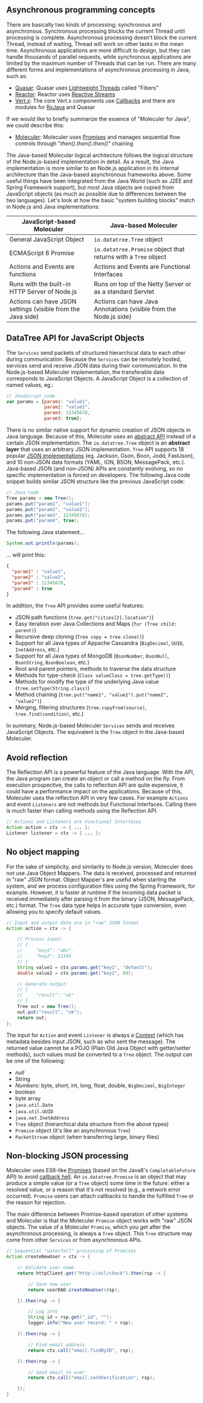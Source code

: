 ## Asynchronous programming concepts

There are basically two kinds of processing; synchronous and asynchronous.
Synchronous processing blocks the current Thread until processing is complete.
Asynchronous processing doesn't block the current Thread,
instead of waiting, Thread will work on other tasks in the mean time.
Asynchronous applications are more difficult to design,
but they can handle thousands of parallel requests,
while synchronous applications are limited by the maximum number of Threads that can be run.
There are many different forms and implementations of asynchronous processing in Java, such as:

- [Quasar](https://github.com/puniverse/quasar): Quasar uses [Lightweight Threads](https://docs.paralleluniverse.co/quasar/) called "Fibers"
- [Reactor](https://projectreactor.io/): Reactor uses [Reactive Streams](https://github.com/reactive-streams/reactive-streams-jvm)
- [Vert.x](https://vertx.io/): The core Vert.x components use [Callbacks](https://en.wikipedia.org/wiki/Callback_(computer_programming))
and there are modules for [RxJava](https://github.com/ReactiveX/RxJava) and Quasar

If we would like to briefly summarize the essence of "Moleculer for Java", we could describe this:

- [Moleculer](https://moleculer-java.github.io/moleculer-java/): Moleculer uses [Promises](https://berkesa.github.io/datatree-promise/)
and manages sequential flow controls through "*then().then().then()*" chaining

The Java-based Molecular logical architecture follows the logical structure of the Node.js-based implementation in detail.
As a result, the Java implementation is more similar to an Node.js application
in its internal architecture than the Java-based asynchronous frameworks above.
Some useful things have been integrated from the Java World (such as J2EE and Spring Framework support),
but most Java objects are copied from JavaScript objects (as much as possible due to differences between the two languages).
Let's look at how the basic "system building blocks" match in Node.js and Java implementations:

| JavaScript-based Moleculer | Java-based Moleculer |
| -------------------------- | -------------------- |
| General JavaScript Object  | `io.datatree.Tree` object |
| ECMAScript 6 Promise       | `io.datatree.Promise` object that returns with a `Tree` object |
| Actions and Events are functions | Actions and Events are Functional Interfaces |
| Runs with the built-in HTTP Server of Node.js | Runs on top of the Netty Server or as a standard Servlet |
| Actions can have JSON settings (visible from the Java side) | Actions can have Java Annotations (visible from the Node.js side) |

## DataTree API for JavaScript Objects

The `Services` send packets of structured hierarchical data to each other during communication.
Because the `Services` can be remotely hosted,
services send and receive JSON data during their communication.
In the Node.js-based Moleculer implementation, the
transferable data corresponds to JavaScript Objects.
A JavaScript Object is a collection of named values, eg.:

```js
// JavaScript code
var params = {param1: "value1",
              param2: "value2",
              param3: 12345678,
              param3: true};
```

There is no similar native support for dynamic creation of JSON objects in Java language.
Because of this, Moleculer uses an
[abstract API](https://berkesa.github.io/datatree/)
instead of a certain JSON implementation.
The `io.datatree.Tree` object is an **abstract layer** that uses an arbitrary JSON implementation.
`Tree` API supports 18 popular
[JSON implementations](serializers.html#json-serializer) (eg. Jackson, Gson, Boon, Jodd, FastJson),
and 10 non-JSON data formats (YAML, ION, BSON, MessagePack, etc.).
Java-based JSON (and non-JSON) APIs are constantly evolving,
so no specific implementation is forced on developers.
The following Java code snippet builds similar JSON structure like the previous JavaScript code:

```java
// Java code
Tree params = new Tree();
params.put("param1", "value1");
params.put("param2", "value2");
params.put("param3", 12345678);
params.put("param4", true);
```

The following Java statement...
```java
System.out.println(params);
```
... will print this:
```json
{
  "param1" : "value1",
  "param2" : "value2",
  "param3" : 12345678,
  "param4" : true
}
```

In addition, the `Tree` API provides some useful features:

- JSON path functions (`tree.get("cities[2].location")`)
- Easy iteration over Java Collections and Maps (`for (Tree child: parent)`)
- Recursive deep cloning (`Tree copy = tree.clone()`)
- Support for all Java types of Appache Cassandra (`BigDecimal`, `UUID`, `InetAddress`, etc.)
- Support for all Java types of MongoDB (`BsonNumber`, `BsonNull`, `BsonString`, `BsonBoolean`, etc.)
- Root and parent pointers, methods to traverse the data structure
- Methods for type-check (`Class valueClass = tree.getType()`)
- Methods for modify the type of the underlying Java value (`tree.setType(String.class)`)
- Method chaining (`tree.put("name1", "value1").put("name2", "value2")`)
- Merging, filtering structures (`tree.copyFrom(source)`, `tree.find(condition)`, etc.)

In summary, Node.js-based Moleculer `Services` sends and receives JavaScript Objects.
The equivalent is the `Tree` object in the Java-based Moleculer.

## Avoid reflection

The Reflection API is a powerful feature of the Java language.
With the API, the Java program can create an object or call a method on the fly.
From execution prospective, the calls to reflection API are quite expensive,
it could have a performance impact on the applications.
Because of this, Moleculer uses the reflection API in very few cases. For example
`Actions` and event `Listeners` are not methods but Functional Interfaces.
Calling them is much faster than calling methods using the Reflection API.

```java
// Actions and Listeners are Functional Interfaces
Action action = ctx -> { ... };
Listener listener = ctx -> { ... };
```

## No object mapping

For the sake of simplicity, and similarity to Node.js version, Moleculer does not use Java Object Mappers.
The data is received, processed and returned in "raw" JSON format.
Object Mapper's are useful when starting the system,
and we process configuration files using the Spring Framework, for example.
However, it is faster at runtime if the incoming data packet is received immediately
after parsing it from the binary (JSON, MessagePack, etc.) format.
The `Tree` data type helps in accurate type conversion, even allowing you to specify default values.

```java
// Input and output data are in "raw" JSON format
Action action = ctx -> {

    // Process input:
    // {
    //     "key1": "abc",
    //     "key2": 12345
    // }
    String value1 = ctx.params.get("key1", "default");
    double value2 = ctx.params.get("key2", 0d);

    // Generate output:
    // {
    //     "result": "ok"
    // }
    Tree out = new Tree();
    out.put("result", "ok");
    return out;
};
```

The input for `Action` and event `Listener` is always a
[Context](actions.html#context)
(which has metadata besides input JSON, such as who sent the message).
The returned value cannot be a POJO (Plain Old Java Object with getter/setter methods),
such values must be converted to a `Tree` object.
The output can be one of the following:

- *null*
- String
- *Numbers:* byte, short, int, long, float, double, `BigDecimal`, `BigInteger`
- boolean
- byte array
- `java.util.Date`
- `java.util.UUID`
- `java.net.InetAddress`
- `Tree` object (hierarchical data structure from the above types)
- `Promise` object (it's like an asynchronous `Tree`)
- `PacketStream` object (when transferring large, binary files)

## Non-blocking JSON processing

Moleculer uses ES6-like
[Promises](https://berkesa.github.io/datatree-promise/)
(based on the Java8's `CompletableFuture` API) to avoid
[callback hell](https://www.google.com/search?q=callback+hell+promise).
An `io.datatree.Promise` is an object that may produce a simple value (or a `Tree` object) some time in the future:
either a resolved value, or a reason that it's not resolved (e.g., a network error occurred).
`Promise` users can attach callbacks to handle the fulfilled `Tree` or the reason for rejection.

The main difference between Promise-based operation of other systems and Moleculer
is that the Moleculer `Promise` object works with "raw" JSON objects.
The value of a Moleculer `Promise`, which you get after the asynchronous processing,
is always a `Tree` object.
This `Tree` structure may come from other `Services` or from asynchronous APIs.

```java
// Sequential "waterfall" processing of Promises
Action createNewUser = ctx -> {

    // Validate user name
    return httpClient.get("http://acl/check").then(rsp -> {

        // Save new user
        return userDAO.createNewUser(rsp);

    }).then(rsp -> {

        // Log info
        String id = rsp.get("_id", "");
        logger.info("New user record: " + rsp);

    }).then(rsp -> {

        // Find email address
        return ctx.call("email.findByID", rsp);

    }).then(rsp -> {

        // Send email to user
        return ctx.call("email.sendVerification", rsp);

    });
}
```